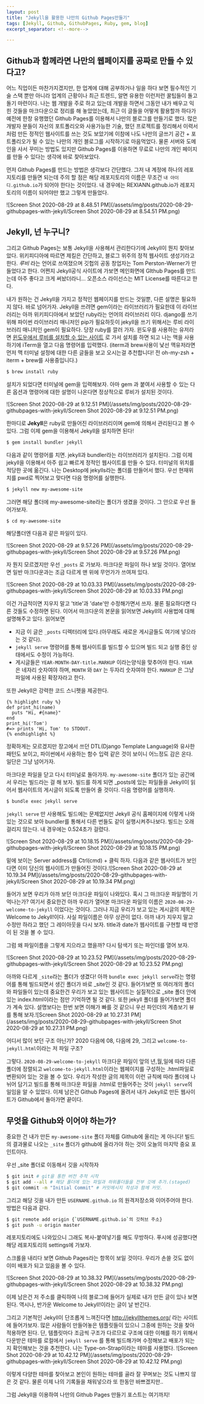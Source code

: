```yaml
---
layout: post
title: "Jekyll을 활용한 나만의 Github Pages만들기"
tags: [Jekyll, Github, GithubPages, Ruby, gem, blog]
excerpt_separator: <!--more-->

---
```


## Github과 함께라면 나만의 웹페이지를 공짜로 만들 수 있다고?

어느 직업이든 마찬가지겠지만, 한 업계에 대해 공부하거나 일을 하다 보면 필수적인 기술 스택 뿐만 아니라 업계의 근황이나 최근 트렌드, 알면 유용한 이런저런 꿀팁들이 돌고 돌기 마련이다. 나는 웹 개발을 주로 하고 있는데 개발을 하면서  그동안 내가 배우고 익힌 것들을 마크다운으로 정리를 해 놓았었는데, 최근 이 글들을 어떻게 활용할까 하다가 예전에 한창 유행했던  Github Pages를 이용해서 나만의 블로그를 만들기로 했다. <!--more-->
많은 개발자 분들이  자신의 포트폴리오와 사용가능한 기술, 했던 프로젝트를 정리해서 이력서처럼 만든 정적인 웹사이트를 쓰는 것도 보았기에 이참에 나도 나만의 글쓰기 공간 + 포트폴리오가 될 수 있는 나만의 개인 블로그를 시작하기로 마음먹었다.  물론 서버와 도메인을 사서 꾸미는 방법도 있지만 Github Pages를 이용하면 무료로 나만의 개인 페이지를 만들 수 있다는 생각에 바로 찾아보았다. 

먼저 Github Pages를 만드는 방법은 생각보다 간단했다. 그저 내 계정에 하나의 레포지토리를 만들면 되는데 주의 할 점은 해당 레포지토리의 이름은 무조건 `내 아이디.github.io`가 되어야 한다는 것이었다. 내 경우에는 REXIANN.github.io가 레포지토리의 이름이 되어야만 했고 그렇게 만들었다.

![Screen Shot 2020-08-29 at 8.48.51 PM](/assets/img/posts/2020-08-29-githubpages-with-jekyll/Screen Shot 2020-08-29 at 8.54.51 PM.png)





## Jekyll, 넌 누구니?

그리고 Github Pages는 보통 Jekyll을 사용해서 관리한다기에 Jekyll이 뭔지 찾아보았다. 위키피디아에 따르면 제킬은 간단하고, 블로그 위주의 정적 웹사이트 생성기라고 한다. *루비* 라는 언어로 쓰여졌으며 깃헙의 공동 창업자는  Tom Perston-Werner가 만들었다고 한다. 어쩐지 Jekyll공식 사이트에 가보면 메인화면에 GIthub Pages를 만드는데 아주 좋다고 크게 써놨더라니... 오픈소스 라이선스는 MIT License를 따른다고 한다. 

내가 원하는 건 Jekyll을 가지고 정적인 웹페이지를 만드는 것일뿐, 다른 설명은 필요하지 않다. 바로 넘어가자. Jekyll을 쓰려면 gem이라는 라이브러리가 필요한데 이 라이브러리는 아까 위키피디아에서 보았던 ruby라는 언어의 라이브러리 이다. django를 쓰기위해 파이썬 라이브러리 매니저인 pip가 필요하듯이 jekyll을 쓰기 위해서는 루비 라이브러리 매니저인 gem이 필요하다. 당장 ruby를 깔러 가자. 윈도우를 사용하는 유저라면 [윈도우에서 루비를 설치할 수 있는 사이트](https://rubyinstaller.org/) 로 가서 설치를 하면 되고 나는 맥을 사용하기에 iTerm을 열고 다음 명령어를 입력했다. (iterm과 brew사용이 낯선 맥유저라면 먼저 맥 터미널 설정에 대한 다른 글들을 보고 오시는걸 추천합니다! 전 oh-my-zsh + iterm + brew를 사용중입니다.)

```bash
$ brew install ruby
```

설치가 되었다면 터미널에 gem을 입력해보자. 아마 gem 과 붙여서 사용할 수 있는 다른 옵션과 명령어에 대한 설명이 나온다면 정상적으로 루비가 설치된 것이다.

![Screen Shot 2020-08-29 at 9.12.51 PM](/assets/img/posts/2020-08-29-githubpages-with-jekyll/Screen Shot 2020-08-29 at 9.12.51 PM.png)

한마디로 **Jekyll**은 ruby로 만들어진 라이브러리이며 gem에 의해서 관리된다고 볼 수 있다. 그럼 이제 gem을 이용해서 Jekyll을 설치하면 된다!

```bash
$ gem install bundler jekyll
```

다음과 같이 명령어를 치면. jekyll과 bundler라는 라이브러리가 설치된다. 그럼 이제 jekyll을 이용해서 아주 쉽고 빠르게 정적인 웹사이트를 만들 수 있다. 터미널의 위치를 적당한 곳에 옮긴다. 나는 Desktop에 jekylls라는 폴더를 만들어서 했다. 우선 현재위치를 pwd로 찍어보고 맞다면 다음 명령어를 실행한다.

```bash
$ jekyll new my-awesome-site
```

그러면 해당 폴더에 my-awesome-site라는 폴더가 생겼을 것이다. 그 안으로 우선 들어가보자.

```bash
$ cd my-awesome-site
```

해당폴더엔 다음과 같은 파일이 있다.

![Screen Shot 2020-08-29 at 9.57.26 PM](/assets/img/posts/2020-08-29-githubpages-with-jekyll/Screen Shot 2020-08-29 at 9.57.26 PM.png)

자 뭔지 모르겠지만 우선 `_posts` 로 가보자. 마크다운 파일이 하나 보일 것이다. 열어보면 일반 마크다운과는 조금 다르게 맨 위에 무언가가 쓰여져 있다.

![Screen Shot 2020-08-29 at 10.03.33 PM](/assets/img/posts/2020-08-29-githubpages-with-jekyll/Screen Shot 2020-08-29 at 10.03.33 PM.png)

이건 가급적이면 지우지 말고 'title'과 'date'만 수정해가면서 쓰자. 물론 필요하다면 다른 것들도 수정하면 된다. 이어서 마크다운의 본문을 읽어보면 Jekyll의 사용법에 대해 설명해주고 있다. 읽어보면

* 지금 이 글은 `_posts` 디렉터리에 있다.(아무래도 새로운 게시글들도 여기에 넣으라는 것 같다). 
* `jekyll serve` 명령어를 통해 웹사이트를 빌드할 수 있으며 빌드 되고 실행 중인 상태에서도 수정이 가능하다.
* 게시글들은 `YEAR-MONTH-DAY-title.MARKUP` 이라는양식을 맞추어야 한다. `YEAR` 은 네자리 숫자여야 하며,  `MONTH` 와 `DAY` 는 두자리 숫자여야 한다. `MARKUP` 은 그냥 파일에 사용된 확장자라고 한다.

또한 Jekyll은 강력한 코드 스니펫을 제공한다. 

```jekyll
{% highlight ruby %}
def print_hi(name)
  puts "Hi, #{name}"
end
print_hi('Tom')
#=> prints 'Hi, Tom' to STDOUT.
{% endhighlight %}
```

정확하게는 모르겠지만 장고에서 쓰던 DTL(Django Template Language)와 유사한 패턴도 보이고, 파이썬에서 사용하는 함수 입력 같은 것이 보이니 어느정도 감은 온다. 일단은 그냥 넘어가자.

마크다운 파일을 닫고 다시 터미널로 돌아가자. `my-awesome-site` 폴더가 있는 공간에서 우리는 빌드라는 걸 해 보자. 빌드를 하게 되면 _posts에 있는 파일들을 Jekyll이 읽어서 웹사이트의 게시글이 되도록 만들어 줄 것이다. 다음 명령어를 실행하자.

```bash
$ bundle exec jekyll serve
```



`jekyll serve` 만 사용해도 빌드에는 문제없지만 Jekyll 공식 홈페이지에 이렇게 나와있는 것으로 보아 bundler를 통해서 다른 번들도 같이 실행시켜주나보다. 빌드는 오래 걸리지 않는다. 내 경우에는 0.524초가 걸렸다.

![Screen Shot 2020-08-29 at 10.18.15 PM](/assets/img/posts/2020-08-29-githubpages-with-jekyll/Screen Shot 2020-08-29 at 10.18.15 PM.png)

밑에 보이는 Server address를 Ctrl(cmd) + 클릭 하자. 다음과 같은 웹사이트가 보인다면 이미 당신의 웹사이트가 만들어진 것이다.![Screen Shot 2020-08-29 at 10.19.34 PM](/assets/img/posts/2020-08-29-githubpages-with-jekyll/Screen Shot 2020-08-29 at 10.19.34 PM.png)

들어가 보면 우리가 아까 보던 마크다운 파일이 나와있다. 혹시 그 마크다운 파일명이 기억나는가? 여기서 중요한건 아까 우리가 열어본 마크다운 파일의 이름은 `2020-08-29-welcome-to-jekyll` 이었다는 것이다. 그러나 지금 우리가 보고 있는 게시글의 제목은 Welcome to Jekyll!이다. 사실 파일이름은 아무 상관이 없다. 아까 내가 지우지 말고 수정만 하라고 했던 그 레이아웃을 다시 보자. title과 date가 웹사이트를 구현할 때 반영이 된 것을 볼 수 있다. 

그럼 왜 파일이름을 그렇게 지으라고 했을까? 다시 탐색기 또는 파인더를 열어 보자.

![Screen Shot 2020-08-29 at 10.23.52 PM](/assets/img/posts/2020-08-29-githubpages-with-jekyll/Screen Shot 2020-08-29 at 10.23.52 PM.png)

아까와 다르게 `_site`라는 폴더가 생겼다! 아까 `bundle exec jekyll serve`라는 명령어를 통해 빌드되면서 생긴 폴더가 바로 _site인 것 같다. 들어가보면 또 여러개의 폴더와 파일들이 있는데 중요한건 우리가 보고 있는 웹사이트는 실질적으로 _site 폴더 안에 있는 index.html이라는 점만 기억하면 될 것 같다. 또한 jekyll 폴더를 들어가보면 폴더가 계속 있다. 설명보다는 한번 보면 이해가 빠를 것 같으니 우선 파인더의 계층보기 뷰를 통해 보자.![Screen Shot 2020-08-29 at 10.27.31 PM](/assets/img/posts/2020-08-29-githubpages-with-jekyll/Screen Shot 2020-08-29 at 10.27.31 PM.png)

어디서 많이 보던 구조 아닌가? 2020 다음에 08, 다음에 29, 그리고 `welcome-to-jekyll.html`이라는 저 파일 구조?

그렇다. `2020-08-29-welcome-to-jekyll` 마크다운 파일이 앞의 년,월,일에 따라 다른 폴더에 정렬되고 `welcome-to-jekyll.html`이라는 웹페이지를 구성하는 .html파일로 변환되어 있는 것을 볼 수 있다. 우리가 작성한 글의 제목이 이런 규칙에 따라 폴더에 나뉘어 담기고 빌드를 통해 마크다운 파일을 .html로 만들어주는 것이 `jekyll serve`의 일임을 알 수 있었다. 이제 남은건 Github Pages에 올려서 내가 Jekyll로 만든 웹사이트가 Github에서 돌아가면 끝이다. 

## 무엇을 Github와 이어야 하는가?

중요한 건 내가 만든 `my-awesome-site` 폴더 자체를 Github에 올리는 게 아니다! 빌드의 결과물로 나오는 `_site` 폴더가 github에 올라가야 하는 것이 오늘의 마지막 중요 포인트이다. 

우선 _site 폴더로 이동해서 깃을 시작하자

```bash
$ git init # git을 통한 버전 추적 시작
$ git add --all # 해당 폴더에 있는 파일과 하위폴더들을 전부 깃에 추가.(staged)
$ git commit -m "Initial Commit" # 커밋메시지 작성과 함께 커밋.
```

그리고 해당 깃을 내가 만든 `USERNAME.github.io` 의 원격저장소와 이어주어야 한다. 방법은 다음과 같다.

```bash
$ git remote add origin {`USERNAME.github.io`의 깃허브 주소}
$ git push -u origin master
```

레포지토리에도 나와있으니 그래도 복사-붙여넣기를 해도 무방하다. 푸시에 성공했다면 해당 레포지토리의 settings에 가보자.

스크롤을 내리다 보면 Github Pages라는 항목이 보일 것이다. 우리가 손쓸 것도 없이 이미 배포가 되고 있음을 볼 수 있다.

![Screen Shot 2020-08-29 at 10.38.32 PM](/assets/img/posts/2020-08-29-githubpages-with-jekyll/Screen Shot 2020-08-29 at 10.38.32 PM.png)

이제 남은건 저 주소를 클릭하여 나의 블로그에 들어가 실제로 내가 만든 글이 있나 보면된다. 역시나, 반가운 Welcome to Jekyll!이라는 글이 날 반긴다.

그리고 기본적인 Jekyll이 단조롭게 느껴진다면 http://jekyllthemes.org/ 라는 사이트에 들어가보자. 많은 사람들이 만들어놓은 템플릿들이 있으니 그중에 원하는 것을 찾아 적용하면 된다. 단, 템플릿마다 조금씩 구조가 다르므로 구조에 대한 이해를 하기 위해서 다운받은 테마를 로컬에서 `jekyll serve` 를 통해 빌드해가며 수정해보고 배포가 되는지 확인해보는 것을 추천한다. 나는 Type-on-Strap이라는 테마를 사용했다. ![Screen Shot 2020-08-29 at 10.42.12 PM](/assets/img/posts/2020-08-29-githubpages-with-jekyll/Screen Shot 2020-08-29 at 10.42.12 PM.png)

이렇게 다양한 테마를 찾아보고 본인이 원하는 테마를 골라 잘 꾸며보는 것도 나쁘지 않은 것 같다. 물론 이제 나의 기록들을 채워넣으라 또 한동안 바쁘겠지만..

그럼 Jekyll을 이용하여 나만의 Github Pages 만들기 포스트는 여기까지!

